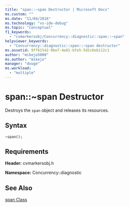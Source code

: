 ```yaml
---
title: "span::~span Destructor | Microsoft Docs"
ms.custom: ""
ms.date: "11/04/2016"
ms.technology: "vs-ide-debug"
ms.topic: "conceptual"
f1_keywords: 
  - "cvmarkersobj/Concurrency::diagnostic::span::~span"
helpviewer_keywords: 
  - "Concurrency::diagnostic::span::~span destructor"
ms.assetid: 9ff61542-9be7-4e81-bfe5-5d2c6eb112c1
author: "mikejo5000"
ms.author: "mikejo"
manager: "douge"
ms.workload: 
  - "multiple"
---
```

# span::~span Destructor
Destroys the `span` object and releases its resources.  
  
## Syntax  
  
```  
~span();  
```  
  
## Requirements  
 **Header:** cvmarkersobj.h  
  
 **Namespace:** Concurrency::diagnostic
 
 ## See Also
 [span Class](../profiling/span-class.md)